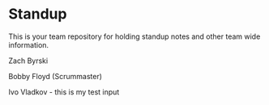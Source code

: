 # Standup

This is your team repository for holding standup notes and other team wide information. 


Zach Byrski

Bobby Floyd (Scrummaster)

Ivo Vladkov - this is my test input
